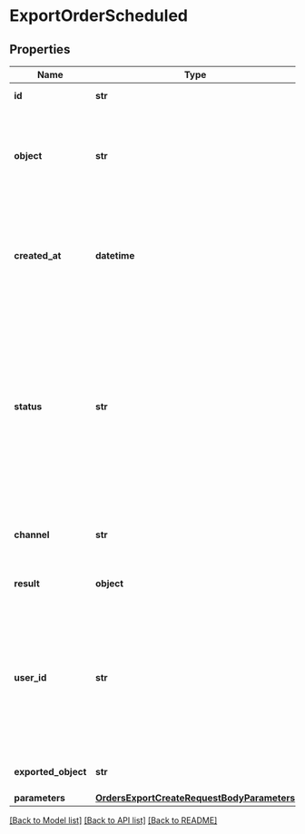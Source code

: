 # ExportOrderScheduled


## Properties
Name | Type | Description | Notes
------------ | ------------- | ------------- | -------------
**id** | **str** | Unique export ID. | 
**object** | **str** | The type of object being represented. This object stores information about the export. | [default to 'export']
**created_at** | **datetime** | Timestamp representing the date and time when the export was scheduled in ISO 8601 format. | 
**status** | **str** | Status of the export. Informs you whether the export has already been completed, i.e. indicates whether the file containing the exported data has been generated. | [default to 'SCHEDULED']
**channel** | **str** | The channel through which the export was triggered. | [optional] 
**result** | **object** | Contains the URL of the CSV file. | 
**user_id** | **str** | Identifies the specific user who initiated the export through the Voucherify Dashboard; returned when the channel value is WEBSITE. | 
**exported_object** | **str** | The type of object to be exported. | [default to 'order']
**parameters** | [**OrdersExportCreateRequestBodyParameters**](OrdersExportCreateRequestBodyParameters.md) |  | [optional] 

[[Back to Model list]](../README.md#documentation-for-models) [[Back to API list]](../README.md#documentation-for-api-endpoints) [[Back to README]](../README.md)


